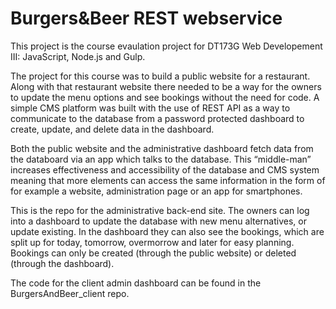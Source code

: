 ﻿# Burgers&Beer REST webservice

This project is the course evaulation project for DT173G Web Developement III: JavaScript, Node.js and Gulp.

The project for this course was to build a public website for a restaurant. Along with that restaurant website there needed to be a way for the owners to update the menu options and see bookings without the need for code. A simple CMS platform was built with the use of REST API as a way to communicate to the database from a password protected dashboard to create, update, and delete data in the dashboard. 

Both the public website and the administrative dashboard fetch data from the databoard via an app which talks to the database.  This “middle-man” increases effectiveness and accessibility of the database and CMS system meaning that more elements can access the same information in the form of for example a website, administration page or an app for smartphones.

This is the repo for the administrative back-end site. The owners can log into a dashboard to update the database with new menu alternatives, or update existing. In the dashboard they can also see the bookings, which are split up for today, tomorrow, overmorrow and later for easy planning. Bookings can only be created (through the public website) or deleted (through the dashboard).

The code for the client admin dashboard can be found in the BurgersAndBeer_client repo.
